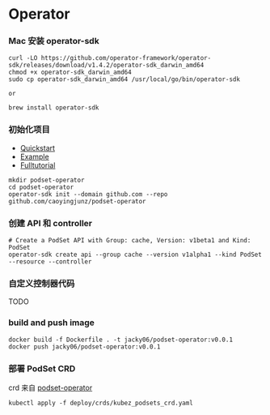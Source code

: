 # Operator

### Mac 安装 operator-sdk

```
curl -LO https://github.com/operator-framework/operator-sdk/releases/download/v1.4.2/operator-sdk_darwin_amd64
chmod +x operator-sdk_darwin_amd64
sudo cp operator-sdk_darwin_amd64 /usr/local/go/bin/operator-sdk

or

brew install operator-sdk
```

### 初始化项目
* [Quickstart](https://sdk.operatorframework.io/docs/building-operators/golang/quickstart/)
* [Example](http://www.dockone.io/article/8733)
* [Fulltutorial](https://sdk.operatorframework.io/docs/building-operators/golang/tutorial/)

```
mkdir podset-operator
cd podset-operator
operator-sdk init --domain github.com --repo github.com/caoyingjunz/podset-operator
```

### 创建 API 和 controller

```
# Create a PodSet API with Group: cache, Version: v1beta1 and Kind: PodSet
operator-sdk create api --group cache --version v1alpha1 --kind PodSet --resource --controller
```

### 自定义控制器代码
TODO

### build and push image

```
docker build -f Dockerfile . -t jacky06/podset-operator:v0.0.1
docker push jacky06/podset-operator:v0.0.1
```

### 部署 PodSet CRD

crd 来自 [podset-operator](https://github.com/caoyingjunz/podset-operator/blob/master/deploy/crds/kubez_podsets_crd.yaml)

```
kubectl apply -f deploy/crds/kubez_podsets_crd.yaml
```
